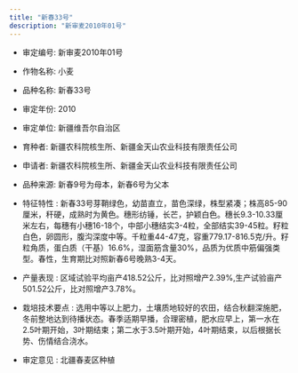 ```yaml
---
title: "新春33号"
description: "新审麦2010年01号"
---
```

* 审定编号:  新审麦2010年01号

*  作物名称:  小麦

*  品种名称:  新春33号

*  审定年份:  2010

*  审定单位:  新疆维吾尔自治区

* 育种者:  新疆农科院核生所、新疆金天山农业科技有限责任公司

*  申请者:  新疆农科院核生所、新疆金天山农业科技有限责任公司

*  品种来源:  新春9号为母本，新春6号为父本

*  特征特性 : 
新春33号芽鞘绿色，幼苗直立，苗色深绿，株型紧凑；株高85-90厘米，秆硬，成熟时为黄色。穗形纺锤，长芒，护颖白色。穗长9.3-10.33厘米左右，每穗有小穗16-18个，中部小穗结实3-4粒，全部结实39-45粒。籽粒白色，卵圆形，腹沟深度中等。千粒重44-47克，容重779.17-816.5克/升。籽粒角质，蛋白质（干基）16.6%，湿面筋含量30%，品质为优质中筋偏强类型。春性，生育期比对照新春6号晚熟3-4天。
 
*  产量表现 : 
区域试验平均亩产418.52公斤，比对照增产2.39%,生产试验亩产501.52公斤，比对照增产3.78%。

*  栽培技术要点 : 
选用中等以上肥力，土壤质地较好的农田，结合秋翻深施肥，冬前整地达到待播状态。春季适期早播，合理密植，肥水应早上，第一水在2.5叶期开始，3叶期结束；第二水于3.5叶期开始，4叶期结束，以后根据长势、伤情结合浇水。

*  审定意见 : 
北疆春麦区种植
